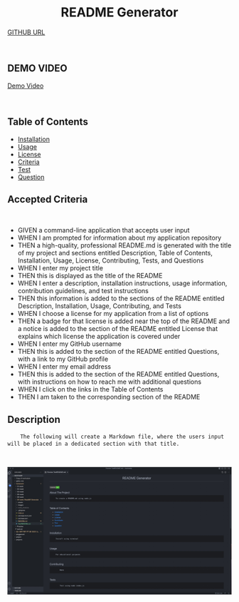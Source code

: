 <div align='center'>

# README Generator

</div>

[GITHUB URL](https://github.com/aescobar73/ReadME-Generator)

<br>

## DEMO VIDEO

[Demo Video](https://drive.google.com/file/d/13z0wuSCnSFBNsy16yypRC1JnWfPdOmdd/view)
<br>


<br>

## Table of Contents 

- [Installation](#installation)
- [Usage](#usage)
- [License](#license)
- [Criteria](#Accepted-Criteria)
- [Test](#tests)
- [Question](#questions)



## Accepted Criteria
<br>

- GIVEN a command-line application that accepts user input
- WHEN I am prompted for information about my application repository
- THEN a high-quality, professional README.md is generated with the title of my project and sections entitled Description, Table of Contents, Installation, Usage, License, Contributing, Tests, and Questions
- WHEN I enter my project title
- THEN this is displayed as the title of the README
- WHEN I enter a description, installation instructions, usage information, contribution guidelines, and test instructions
- THEN this information is added to the sections of the README entitled Description, Installation, Usage, Contributing, and Tests
- WHEN I choose a license for my application from a list of options
- THEN a badge for that license is added near the top of the README and a notice is added to the section of the README entitled License that explains which license the application is covered under
- WHEN I enter my GitHub username
- THEN this is added to the section of the README entitled Questions, with a link to my GitHub profile
- WHEN I enter my email address
- THEN this is added to the section of the README entitled Questions, with instructions on how to reach me with additional questions
- WHEN I click on the links in the Table of Contents
- THEN I am taken to the corresponding section of the README



## Description

        The following will create a Markdown file, where the users input will be placed in a dedicated section with that title.


<br>

![Readme Image](./images/readme%20screenshot.jpg)